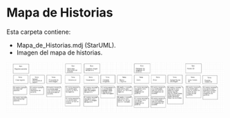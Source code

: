 # Mapa de Historias
Esta carpeta contiene:
* Mapa_de_Historias.mdj (StarUML).
* Imagen del mapa de historias.

![Mapa de Historias](Mapa_de_Historias.png)